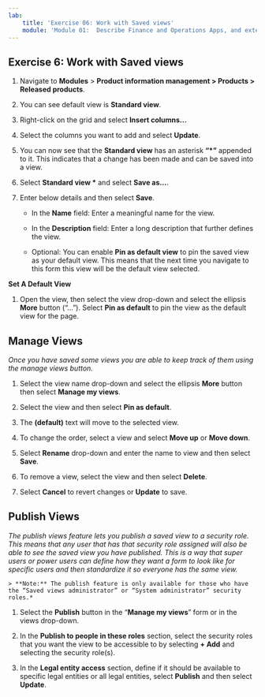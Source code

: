 ```yaml
---
lab:
    title: 'Exercise 06: Work with Saved views'
    module: 'Module 01:  Describe Finance and Operations Apps, and extend apps by using Microsoft Power Platform technologies'
---
```

## Exercise 6: Work with Saved views

1.  Navigate to **Modules** \> **Product information management \> Products \> Released products**. 

2.  You can see default view is **Standard view**.

3.  Right-click on the grid and select **Insert columns...**

4.  Select the columns you want to add and select **Update**.

5.  You can now see that the **Standard view** has an asterisk **“\*”** appended to it. This indicates that a change has been made and can be saved into a view. 

6.  Select **Standard view \*** and select **Save as...**. 

7.  Enter below details and then select **Save**. 

    - In the **Name** field: Enter a meaningful name for the view. 

    - In the **Description** field: Enter a long description that further defines the view. 

    - Optional: You can enable **Pin as default view** to pin the saved view as your default view. This means that the next time you navigate to this form this view will be the default view selected. 


**Set A Default View**

1. Open the view, then select the view drop-down and select the ellipsis **More** button (“…”). Select **Pin as default** to pin the view as the default view for the page. 


## Manage Views

*Once you have saved some views you are able to keep track of them using the manage views button.*

1.  Select the view name drop-down and select the ellipsis **More** button then select **Manage my views**. 

2.  Select the view and then select **Pin as default**. 

3.  The **(default)** text will move to the selected view. 

4.  To change the order, select a view and select **Move up** or **Move down**. 

5.  Select **Rename** drop-down and enter the name to view and then select **Save**.

6.  To remove a view, select the view and then select **Delete**. 

7.  Select **Cancel** to revert changes or **Update** to save. 


## Publish Views

*The publish views feature lets you publish a saved view to a security role. This means that any user that has that security role assigned will also be able to see the saved view you have published. This is a way that super users or power users can define how they want a form to look like for specific users and then standardize it so everyone has the same view.*

    > **Note:** The publish feature is only available for those who have the “Saved views administrator” or “System administrator” security roles.*

1.  Select the **Publish** button in the “**Manage my views**” form or in the views drop-down.

2.  In the **Publish to people in these roles** section, select the security roles that you want the view to be accessible to by selecting **+ Add** and selecting the security role(s).

3.  In the **Legal entity access** section, define if it should be available to specific legal entities or all legal entities, select **Publish** and then select **Update**. 

